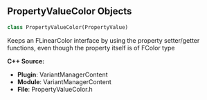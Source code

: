 ## PropertyValueColor Objects

```python
class PropertyValueColor(PropertyValue)
```

Keeps an FLinearColor interface by using the property setter/getter functions,
even though the property itself is of FColor type

**C++ Source:**

- **Plugin**: VariantManagerContent
- **Module**: VariantManagerContent
- **File**: PropertyValueColor.h

<a id="unreal.PropertyValueMaterial"></a>